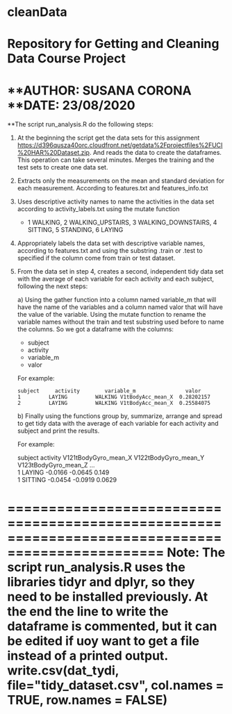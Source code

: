 # cleanData
Repository for  Getting and Cleaning Data Course Project
=================================================================================================
**AUTHOR: SUSANA CORONA
**DATE: 23/08/2020 
=================================================================================================
**The script run_analysis.R do the following steps:

1.	At the beginning the script get the data sets for this assignment 
    https://d396qusza40orc.cloudfront.net/getdata%2Fprojectfiles%2FUCI%20HAR%20Dataset.zip. 
    And reads the data to create the dataframes. This operation can take several minutes.
    Merges the training and the test sets to create one data set.
2.	Extracts only the measurements on the mean and standard deviation for each measurement. According to features.txt and features_info.txt
3.	Uses descriptive activity names to name the activities in the data set according to activity_labels.txt using the mutate function
	- 1 WALKING, 2 WALKING_UPSTAIRS, 3 WALKING_DOWNSTAIRS, 4 SITTING, 5 STANDING, 6 LAYING
4.	Appropriately labels the data set with descriptive variable names, according to features.txt and 
    using the substring .train or .test to specified if the column come from train or test dataset. 
5.	From the data set in step 4, creates a second, independent tidy data set 
    with the average of each variable for each activity and each subject, following the next steps:
	
	a) Using the gather function into a column named variable_m that will have the name of the variables and 
	a column named valor that will have the value of the variable.
	Using the mutate function to rename the variable names without the train and test substring used before to name the columns.
	So we got a dataframe with the columns: 
	- subject
	- activity
	- variable_m
	- valor
	
	For example:
	
	    subject     activity        variable_m                valor
		1         LAYING         WALKING V1tBodyAcc_mean_X  0.28202157
		2         LAYING         WALKING V1tBodyAcc_mean_X  0.25584075
	
	b) Finally using the functions group by, summarize, arrange and spread to get tidy data 
	   with the average of each variable for each activity and subject and print the results. 
	   
	For example:
	
	subject   activity V121tBodyGyro_mean_X V122tBodyGyro_mean_Y V123tBodyGyro_mean_Z ...
		<int>   <chr>               <dbl>            <dbl>            <dbl>            
		1 LAYING            -0.0166          -0.0645           0.149            
		1 SITTING           -0.0454          -0.0919           0.0629

=================================================================================================
Note: The script run_analysis.R uses the libraries tidyr and dplyr, so they need to be installed previously.
At the end the line to write the dataframe is commented, but it can be edited if uoy want to get a file instead of a printed output.
write.csv(dat_tydi, file="tidy_dataset.csv", col.names = TRUE, row.names = FALSE)
=================================================================================================
